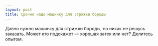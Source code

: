 ```yaml
---
layout: post 
title: Срочно надо машинку для стрижки бороды 
--- 
```

Давно нужно машинку для стрижки бороды, но никак не решусь заказать. Может кто подскажет — хорошая затея или нет? Делитесь опытом.